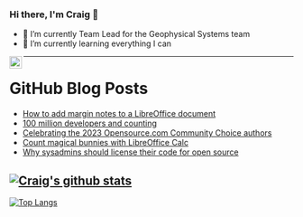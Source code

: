 ### Hi there, I'm Craig 👋

<!--
**CraigTeelFugro/CraigTeelFugro** is a ✨ _special_ ✨ repository because its `README.md` (this file) appears on your GitHub profile.

Here are some ideas to get you started:
-->

- 🔭 I’m currently Team Lead for the Geophysical Systems team
- 🌱 I’m currently learning everything I can

[<img align="left" alt="Craig Teel | LinkedIn" width="22px" src="https://cdn.jsdelivr.net/npm/simple-icons@v3/icons/linkedin.svg" />][linkedin]

---

# GitHub Blog Posts

<!-- BLOG-POST-LIST:START -->
- [How to add margin notes to a LibreOffice document](https://opensource.com/article/23/1/margin-notes-libreoffice-document)
- [100 million developers and counting](https://github.blog/2023-01-25-100-million-developers-and-counting/)
- [Celebrating the 2023 Opensource.com Community Choice authors](https://opensource.com/article/23/1/community-choice-authors-2023)
- [Count magical bunnies with LibreOffice Calc](https://opensource.com/article/23/1/count-magical-bunnies-libreoffice-calc)
- [Why sysadmins should license their code for open source](https://opensource.com/article/23/1/why-sysadmins-should-license-code-open-source)
<!-- BLOG-POST-LIST:END -->

## [![Craig's github stats](https://github-readme-stats.vercel.app/api?username=craigteelfugro&show_icons=true&theme=radical)](https://github.com/anuraghazra/github-readme-stats)


[linkedin]: https://linkedin.com/in/craig-teel-b8786771
[![Top Langs](https://github-readme-stats.vercel.app/api/top-langs/?username=craigteelfugro&layout=compact)](https://github.com/anuraghazra/github-readme-stats)
